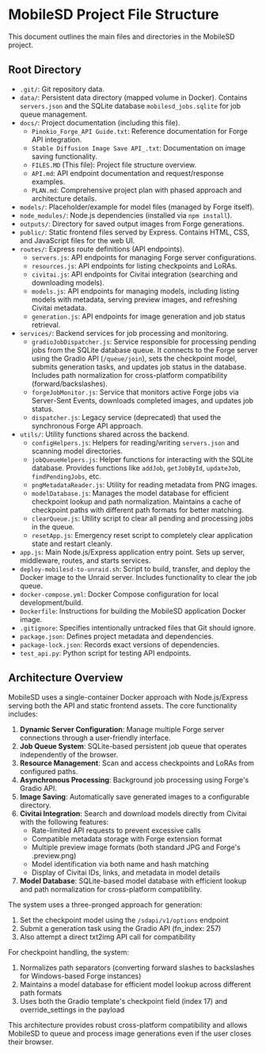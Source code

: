# MobileSD Project File Structure

This document outlines the main files and directories in the MobileSD project.

## Root Directory

*   `.git/`: Git repository data.
*   `data/`: Persistent data directory (mapped volume in Docker). Contains `servers.json` and the SQLite database `mobilesd_jobs.sqlite` for job queue management.
*   `docs/`: Project documentation (including this file).
    *   `Pinokio_Forge_API Guide.txt`: Reference documentation for Forge API integration.
    *   `Stable Diffusion Image Save API_.txt`: Documentation on image saving functionality.
    *   `FILES.MD` (This file): Project file structure overview.
    *   `API.md`: API endpoint documentation and request/response examples.
    *   `PLAN.md`: Comprehensive project plan with phased approach and architecture details.
*   `models/`: Placeholder/example for model files (managed by Forge itself).
*   `node_modules/`: Node.js dependencies (installed via `npm install`).
*   `outputs/`: Directory for saved output images from Forge generations.
*   `public/`: Static frontend files served by Express. Contains HTML, CSS, and JavaScript files for the web UI.
*   `routes/`: Express route definitions (API endpoints).
    *   `servers.js`: API endpoints for managing Forge server configurations.
    *   `resources.js`: API endpoints for listing checkpoints and LoRAs.
    *   `civitai.js`: API endpoints for Civitai integration (searching and downloading models).
    *   `models.js`: API endpoints for managing models, including listing models with metadata, serving preview images, and refreshing Civitai metadata.
    *   `generation.js`: API endpoints for image generation and job status retrieval.
*   `services/`: Backend services for job processing and monitoring.
    *   `gradioJobDispatcher.js`: Service responsible for processing pending jobs from the SQLite database queue. It connects to the Forge server using the Gradio API (`/queue/join`), sets the checkpoint model, submits generation tasks, and updates job status in the database. Includes path normalization for cross-platform compatibility (forward/backslashes).
    *   `forgeJobMonitor.js`: Service that monitors active Forge jobs via Server-Sent Events, downloads completed images, and updates job status.
    *   `dispatcher.js`: Legacy service (deprecated) that used the synchronous Forge API approach.
*   `utils/`: Utility functions shared across the backend.
    *   `configHelpers.js`: Helpers for reading/writing `servers.json` and scanning model directories.
    *   `jobQueueHelpers.js`: Helper functions for interacting with the SQLite database. Provides functions like `addJob`, `getJobById`, `updateJob`, `findPendingJobs`, etc.
    *   `pngMetadataReader.js`: Utility for reading metadata from PNG images.
    *   `modelDatabase.js`: Manages the model database for efficient checkpoint lookup and path normalization. Maintains a cache of checkpoint paths with different path formats for better matching.
    *   `clearQueue.js`: Utility script to clear all pending and processing jobs in the queue.
    *   `resetApp.js`: Emergency reset script to completely clear application state and restart cleanly.
*   `app.js`: Main Node.js/Express application entry point. Sets up server, middleware, routes, and starts services.
*   `deploy-mobilesd-to-unraid.sh`: Script to build, transfer, and deploy the Docker image to the Unraid server. Includes functionality to clear the job queue.
*   `docker-compose.yml`: Docker Compose configuration for local development/build.
*   `Dockerfile`: Instructions for building the MobileSD application Docker image.
*   `.gitignore`: Specifies intentionally untracked files that Git should ignore.
*   `package.json`: Defines project metadata and dependencies.
*   `package-lock.json`: Records exact versions of dependencies.
*   `test_api.py`: Python script for testing API endpoints.

## Architecture Overview

MobileSD uses a single-container Docker approach with Node.js/Express serving both the API and static frontend assets. The core functionality includes:

1. **Dynamic Server Configuration**: Manage multiple Forge server connections through a user-friendly interface.
2. **Job Queue System**: SQLite-based persistent job queue that operates independently of the browser.
3. **Resource Management**: Scan and access checkpoints and LoRAs from configured paths.
4. **Asynchronous Processing**: Background job processing using Forge's Gradio API.
5. **Image Saving**: Automatically save generated images to a configurable directory.
6. **Civitai Integration**: Search and download models directly from Civitai with the following features:
   - Rate-limited API requests to prevent excessive calls
   - Compatible metadata storage with Forge extension format
   - Multiple preview image formats (both standard JPG and Forge's .preview.png)
   - Model identification via both name and hash matching
   - Display of Civitai IDs, links, and metadata in model details
7. **Model Database**: SQLite-based model database with efficient lookup and path normalization for cross-platform compatibility.

The system uses a three-pronged approach for generation:
1. Set the checkpoint model using the `/sdapi/v1/options` endpoint
2. Submit a generation task using the Gradio API (fn_index: 257)
3. Also attempt a direct txt2img API call for compatibility

For checkpoint handling, the system:
1. Normalizes path separators (converting forward slashes to backslashes for Windows-based Forge instances)
2. Maintains a model database for efficient model lookup across different path formats
3. Uses both the Gradio template's checkpoint field (index 17) and override_settings in the payload

This architecture provides robust cross-platform compatibility and allows MobileSD to queue and process image generations even if the user closes their browser.
